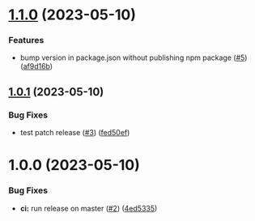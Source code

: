 # [1.1.0](https://github.com/m5r/semantic-release-experiments/compare/v1.0.1...v1.1.0) (2023-05-10)


### Features

* bump version in package.json without publishing npm package ([#5](https://github.com/m5r/semantic-release-experiments/issues/5)) ([af9d16b](https://github.com/m5r/semantic-release-experiments/commit/af9d16bf0af959bc3c6201ed0eecccc780e79f41))

## [1.0.1](https://github.com/m5r/semantic-release-experiments/compare/v1.0.0...v1.0.1) (2023-05-10)


### Bug Fixes

* test patch release ([#3](https://github.com/m5r/semantic-release-experiments/issues/3)) ([fed50ef](https://github.com/m5r/semantic-release-experiments/commit/fed50efa7646e933362fb32182eb425f19272a69))

# 1.0.0 (2023-05-10)


### Bug Fixes

* **ci:** run release on master ([#2](https://github.com/m5r/semantic-release-experiments/issues/2)) ([4ed5335](https://github.com/m5r/semantic-release-experiments/commit/4ed5335b1c208714ed1f2ee56e1919d69c016eb1))
